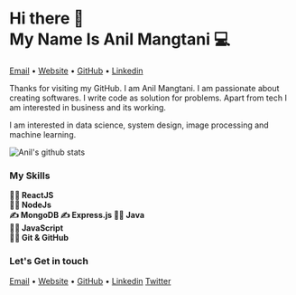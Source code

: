 <h1>Hi there 👋<br>
My Name Is Anil Mangtani 💻</h1>

<p >
  <a href="mailto:mangtanianil1510@gmail.com">Email</a> •
  <a href="https://anilmangtani.github.io/">Website</a> •
  <a href="https://github.com/anilmangtani/">GitHub</a> •
  <a href="https://www.linkedin.com/in/anil-mangtani">Linkedin</a>
</p>


Thanks for visiting my GitHub. I am Anil Mangtani.
I am passionate about creating softwares. I write code as solution for problems. Apart from tech I am interested in business and its working.

I am interested in data science, system design, image processing and machine learning.

![Anil's github stats](https://github-readme-stats.vercel.app/api/?username=anilmangtani&show_icons=true&title_color=ffd1dc&icon_color=79ff97&text_color=ffd1dc&bg_color=151515)

### My Skills
<b>
✍🏻 ReactJS<br>
✍🏻 NodeJs<br>
✍ MongoDB
✍ Express.js
✍🏻 Java<br>
✍🏻 JavaScript<br>
✍🏻 Git & GitHub<br>
</b>


### Let's Get in touch
<p >
  <a href="mailto:mangtanianil1510@gmail.com">Email</a> •
  <a href="https://anilmangtani.github.io/">Website</a> •
  <a href="https://github.com/anilmangtani/">GitHub</a> •
  <a href="https://www.linkedin.com/in/anil-mangtani">Linkedin</a>
  <a href="https://twitter.com/Mangtani_Anil">Twitter</a>
</p>

